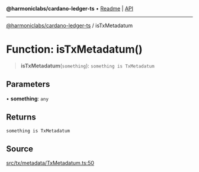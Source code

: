 **@harmoniclabs/cardano-ledger-ts** • [Readme](../Introduction) \| [API](../globals)

***

[@harmoniclabs/cardano-ledger-ts](../Introduction) / isTxMetadatum

# Function: isTxMetadatum()

> **isTxMetadatum**(`something`): `something is TxMetadatum`

## Parameters

• **something**: `any`

## Returns

`something is TxMetadatum`

## Source

[src/tx/metadata/TxMetadatum.ts:50](https://github.com/HarmonicLabs/cardano-ledger-ts/blob/d1659b0/src/tx/metadata/TxMetadatum.ts#L50)
